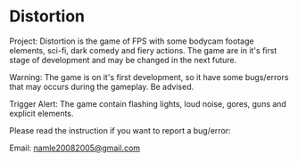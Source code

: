 # Distortion
Project: Distortion is the game of FPS with some bodycam footage elements, sci-fi, dark comedy and fiery actions. The game are in it's first stage of development and may be changed in the next future.

Warning: The game is on it's first development, so it have some bugs/errors that may occurs during the gameplay. Be advised.

Trigger Alert: The game contain flashing lights, loud noise, gores, guns and explicit elements. 

Please read the instruction if you want to report a bug/error:

Email: namle20082005@gmail.com
